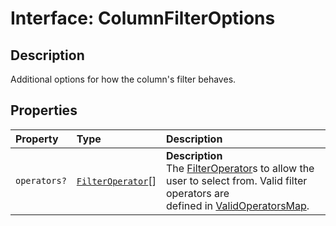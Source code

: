 # Interface: ColumnFilterOptions

## Description

Additional options for how the column's filter behaves.

## Properties

| Property | Type | Description |
| :------ | :------ | :------ |
| `operators?` | [`FilterOperator`](../enumerations/FilterOperator.md)[] | **Description**<br />The [FilterOperator](../enumerations/FilterOperator.md)s to allow the user to select from. Valid filter operators are<br />defined in [ValidOperatorsMap](../variables/ValidOperatorsMap.md). |
